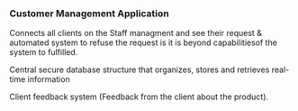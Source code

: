###  Customer Management Application

Connects all clients on the Staff managment and see their request & automated system to refuse the request is it is beyond capabilitiesof the system to fulfilled.

Central secure database structure that organizes, stores and retrieves real-time information

Client feedback system (Feedback from the client about the product).


